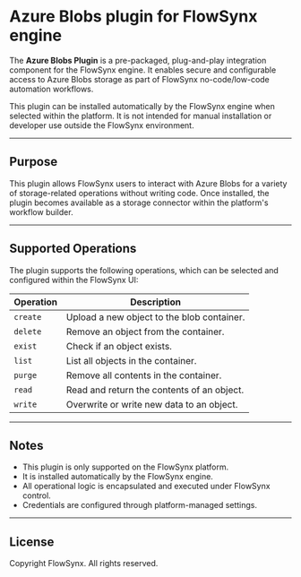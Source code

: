 # Azure Blobs plugin for FlowSynx engine

The **Azure Blobs Plugin** is a pre-packaged, plug-and-play integration component for the FlowSynx engine. It enables secure and configurable access to Azure Blobs storage as part of FlowSynx no-code/low-code automation workflows.

This plugin can be installed automatically by the FlowSynx engine when selected within the platform. It is not intended for manual installation or developer use outside the FlowSynx environment.

---

## Purpose

This plugin allows FlowSynx users to interact with Azure Blobs for a variety of storage-related operations without writing code. Once installed, the plugin becomes available as a storage connector within the platform's workflow builder.

---

## Supported Operations

The plugin supports the following operations, which can be selected and configured within the FlowSynx UI:

| Operation| Description                               |
|----------|-------------------------------------------|
| `create` | Upload a new object to the blob container.|
| `delete` | Remove an object from the container.      |
| `exist`  | Check if an object exists.                |
| `list`   | List all objects in the container.        |
| `purge`  | Remove all contents in the container.     |
| `read`   | Read and return the contents of an object.|
| `write`  | Overwrite or write new data to an object. |

---

## Notes

- This plugin is only supported on the FlowSynx platform.
- It is installed automatically by the FlowSynx engine.
- All operational logic is encapsulated and executed under FlowSynx control.
- Credentials are configured through platform-managed settings.

---

## License

Copyright FlowSynx. All rights reserved.
